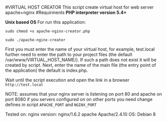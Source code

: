 #VIRTUAL HOST CREATOR
This script create virtual host for web server apache+nginx
#Requirments
 **PHP interpreter version 5.4+**
 
 **Unix based OS**
For run this application:
    
    sudo chmod +x apache-nginx-creator.php
    
    sudo ./apache-nginx-creator
    
 First you must enter the name of your virtual host, for example, test.local
 further need to enter the path to your project files (the default /var/www/VIRTUAL_HOST_NAME/).
 If such a path does not exist it will be created by script.
 Next, enter the name of the main file (the entry point of the application) 
 the default is index.php.
 
 Wait until the script execution and open the link in a browser `http://test.local`
 
 NOTE: assumes that your nginx server is listening on port 80 and apache on port 8080
 if you servers configured on on other ports you need change defines in script
 `APACHE_PORT` and `NGINX_PORT`
 
Tested on: 
nginx  version: nginx/1.6.2
apache Apache/2.4.10
OS: Debian 8
 

